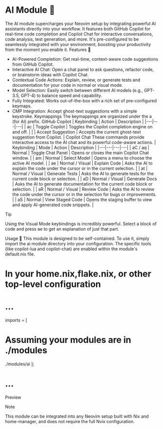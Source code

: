 # AI Module 🤖
The AI module supercharges your Neovim setup by integrating powerful AI assistants directly into your workflow. It features both GitHub Copilot for real-time code completion and Copilot Chat for interactive conversations, code analysis, test generation, and more.
It's pre-configured to be seamlessly integrated with your environment, boosting your productivity from the moment you enable it.
Features 🌟
 * AI-Powered Completion: Get real-time, context-aware code suggestions from GitHub Copilot.
 * Interactive AI Chat: Open a chat panel to ask questions, refactor code, or brainstorm ideas with Copilot Chat.
 * Contextual Code Actions: Explain, review, or generate tests and documentation for your code in normal or visual mode.
 * Model Selection: Easily switch between different AI models (e.g., GPT-3.5, GPT-4) to balance speed and capability.
 * Fully Integrated: Works out-of-the-box with a rich set of pre-configured keymaps.
 * CMP Integration: Accept ghost-text suggestions with a simple keystroke.
Keymappings
The keymappings are organized under the <leader>a (for AI) prefix.
GitHub Copilot
| Keybinding | Action | Description |
|---|---|---|
| <leader>ac | Toggle Copilot | Toggles the Copilot completion engine on and off. |
| <C-Space> | Accept Suggestion | Accepts the current ghost-text suggestion from Copilot. |
Copilot Chat
These commands provide interactive access to the AI chat and its powerful code-aware actions.
| Keybinding | Mode | Action | Description |
|---|---|---|---|
| <leader>aC / <leader>aq | Normal | Toggle Chat Panel | Opens or closes the main Copilot Chat window. |
| <leader>am | Normal | Select Model | Opens a menu to choose the active AI model. |
| <leader>ae | Normal / Visual | Explain Code | Asks the AI to explain the code under the cursor or in the current selection. |
| <leader>at | Normal / Visual | Generate Tests | Asks the AI to generate tests for the current code block or selection. |
| <leader>aD | Normal / Visual | Generate Docs | Asks the AI to generate documentation for the current code block or selection. |
| <leader>aR | Normal / Visual | Review Code | Asks the AI to review the code under the cursor or in the selection for bugs or improvements. |
| <leader>aS | Normal | View Staged Code | Opens the staging buffer to view and apply AI-generated code snippets. |
> [!TIP]
> Using the Visual Mode keybindings is incredibly powerful. Select a block of code and press <leader>ae to get an explanation of just that part.
> 
Usage 🚀
This module is designed to be self-contained. To use it, simply import the ai module directory into your configuration. The specific tools (like copilot-lua and copilot-chat) are enabled within the module's default.nix file.
# In your home.nix,flake.nix, or other top-level configuration

# ...
imports = [
  # Assuming your modules are in ./modules
  ./modules/ai
];
# ...

Preview
> [!NOTE]
> This module can be integrated into any Neovim setup built with Nix and home-manager, and does not require the full Nvix configuration.
> 
